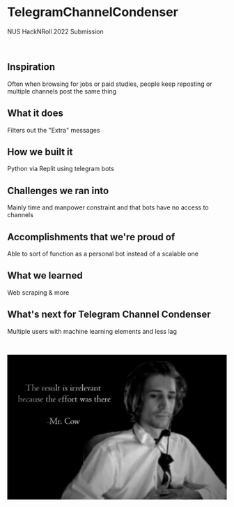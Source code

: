 # TelegramChannelCondenser
NUS HackNRoll 2022 Submission

&nbsp;

## Inspiration
Often when browsing for jobs or paid studies, people keep reposting or multiple channels post the same thing
## What it does
Filters out the "Extra" messages
## How we built it
Python via Replit using telegram bots
## Challenges we ran into
Mainly time and manpower constraint and that bots have no access to channels
## Accomplishments that we're proud of
Able to sort of function as a personal bot instead of a scalable one
## What we learned
Web scraping & more
## What's next for Telegram Channel Condenser
Multiple users with machine learning elements and less lag

&nbsp;
&nbsp;

![The result is irrelevant because the effort was there](screenshots/goodone.jpg?raw=true "Title")
